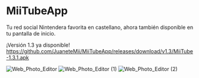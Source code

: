 # MiiTubeApp
Tu red social Nintendera favorita en castellano, ahora también disponible en tu pantalla de inicio.

¡Versión 1.3 ya disponible!
https://github.com/JuaneteMii/MiiTubeApp/releases/download/v1.3/MiiTube-1.3.1.apk

![Web_Photo_Editor](https://user-images.githubusercontent.com/73709853/156198337-c8683363-3cb0-47c2-bf9c-5509258599a6.jpg)
![Web_Photo_Editor (1)](https://user-images.githubusercontent.com/73709853/156198339-7f7e1129-bcba-4c65-9d8c-8dfc491a4301.jpg)
![Web_Photo_Editor (2)](https://user-images.githubusercontent.com/73709853/156198343-ff7d994a-7d9f-4b54-8dcf-d9509588104b.jpg)
